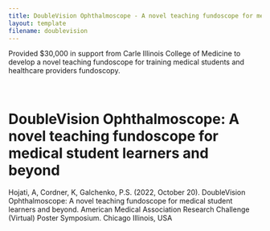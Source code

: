 ```yaml
---
title: DoubleVision Ophthalmoscope - A novel teaching fundoscope for medical student learners and beyond
layout: template
filename: doublevision
---
```


Provided $30,000 in support from Carle Illinois College of Medicine to develop a novel teaching fundoscope for training medical students and healthcare providers fundoscopy.

<br>

# DoubleVision Ophthalmoscope: A novel teaching fundoscope for medical student learners and beyond
Hojati, A, Cordner, K, Galchenko, P.S. (2022, October 20). DoubleVision Ophthalmoscope: A novel teaching fundoscope for medical student learners and beyond. American Medical Association Research Challenge (Virtual) Poster Symposium. Chicago Illinois, USA
